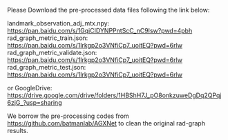 Please Download the pre-processed data files following the link below:

landmark_observation_adj_mtx.npy: https://pan.baidu.com/s/1GqiCIDYNPPntScC_nC9Isw?pwd=4pbh
rad_graph_metric_train.json: https://pan.baidu.com/s/1Irkgp2o3VNfiCp7_uoitEQ?pwd=6rlw
rad_graph_metric_validate.json: https://pan.baidu.com/s/1Irkgp2o3VNfiCp7_uoitEQ?pwd=6rlw
rad_graph_metric_test.json: https://pan.baidu.com/s/1Irkgp2o3VNfiCp7_uoitEQ?pwd=6rlw

or GoogleDrive: https://drive.google.com/drive/folders/1HBShH7J_pO8onkzuweDgDq2QPqj6zjG_?usp=sharing

We borrow the pre-processing codes from https://github.com/batmanlab/AGXNet to clean the original rad-graph results.
